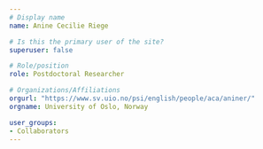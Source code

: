 ```yaml
---
# Display name
name: Anine Cecilie Riege

# Is this the primary user of the site?
superuser: false

# Role/position
role: Postdoctoral Researcher

# Organizations/Affiliations
orgurl: "https://www.sv.uio.no/psi/english/people/aca/aniner/"
orgname: University of Oslo, Norway

user_groups:
- Collaborators
---
```

